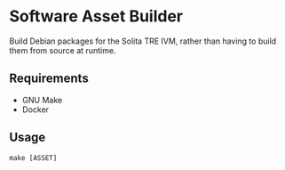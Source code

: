 # Software Asset Builder

Build Debian packages for the Solita TRE IVM, rather than having to
build them from source at runtime.

## Requirements

* GNU Make
* Docker

## Usage

    make [ASSET]
